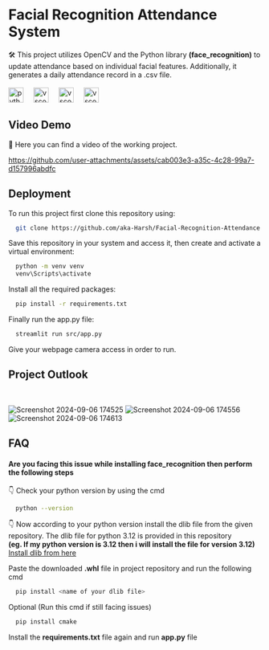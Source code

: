 # Facial Recognition Attendance System

🛠️ This project utilizes OpenCV and the Python library **(face_recognition)** to update attendance based on individual facial features. Additionally, it generates a daily attendance record in a .csv file. <br>
<br><img src="https://cdn.jsdelivr.net/gh/devicons/devicon/icons/python/python-original.svg" height="30" alt="python logo"  />
<img width="12" />
<img src="https://cdn.jsdelivr.net/gh/devicons/devicon/icons/vscode/vscode-original.svg" height="30" alt="vscode logo"  />
<img width="12" />
<img src="https://encrypted-tbn0.gstatic.com/images?q=tbn:ANd9GcRZslNSk4pgYd4cvWIY35bE9Hol5OvaL_xTvw&s" height="30" alt="vscode logo"  />
<img width="12" />
<img src="https://upload.wikimedia.org/wikipedia/commons/thumb/7/73/Microsoft_Excel_2013-2019_logo.svg/1200px-Microsoft_Excel_2013-2019_logo.svg.png" height="30" alt="vscode logo"  />

## Video Demo

🎥 Here you can find a video of the working project.

https://github.com/user-attachments/assets/cab003e3-a35c-4c28-99a7-d157996abdfc

## Deployment

To run this project first clone this repository using:

```bash
  git clone https://github.com/aka-Harsh/Facial-Recognition-Attendance.git
```

Save this repository in your system and access it, then create and activate a virtual environment:
```bash
  python -m venv venv
  venv\Scripts\activate
```

Install all the required packages:
```bash
  pip install -r requirements.txt
```

Finally run the app.py file:
```bash
  streamlit run src/app.py
```
Give your webpage camera access in order to run.

## Project Outlook

<br>

![Screenshot 2024-09-06 174525](https://github.com/user-attachments/assets/8dde86ed-80c5-41f5-a736-61a0a3419b3a)
![Screenshot 2024-09-06 174556](https://github.com/user-attachments/assets/63ad46d3-2b62-4324-8a1b-aaaaab75f617)
![Screenshot 2024-09-06 174613](https://github.com/user-attachments/assets/d7102515-cabb-4279-85a7-6c4dcfda85d9)

## FAQ
#### Are you facing this issue while installing face_recognition then perform the following steps

👇 Check your python version by using the cmd
```bash
  python --version
```
👇 Now according to your python version install the dlib file from the given repository. The dlib file for python 3.12 is provided in this repository<br>
**(eg. If my python version is 3.12 then i will install the file for version 3.12)**
[Install dlib from here](https://github.com/z-mahmud22/Dlib_Windows_Python3.x)

Paste the downloaded **.whl** file in project repository and run the following cmd
```bash 
  pip install <name of your dlib file>
```
Optional (Run this cmd if still facing issues)
```bash 
  pip install cmake
```
Install the **requirements.txt** file again and run **app.py** file
